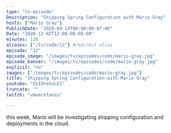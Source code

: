 ```yaml
---
type: "tv-episode"
Description: "Shipping Spring Configuration with Mario Gray"
hosts: ["Mario Gray"]
PublishDate: "2020-04-14T00:00:00-07:00"
Date: "2020-12-02T12:00:00-08:00"
minutes: 120
aliases: ["/tv/code/12"] #redirect alias
episode: "12"
episode_image: "/images/tv/episodes/code/mario-gray.jpg"
episode_banner: "/images/tv/episodes/code/mario-gray.jpg"
explicit: "no"
images: ["/images/tv/episodes/code/mario-gray.jpg"]
title: "Shipping Spring Configuration with Mario Gray"
youtube: "IbIDteSoLEI"
truncate: ""
twitch: "vmwaretanzu"

---
```


this week, Mario will be investigating shipping configuration and deployments in the cloud.